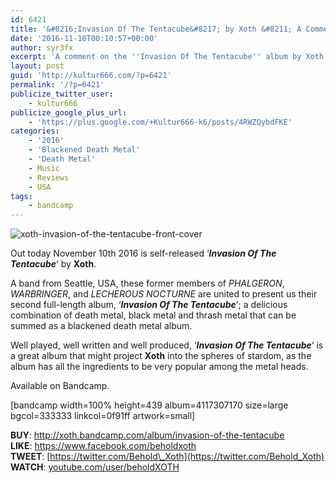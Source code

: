 ```yaml
---
id: 6421
title: '&#8216;Invasion Of The Tentacube&#8217; by Xoth &#8211; A Comment'
date: '2016-11-10T00:10:57+00:00'
author: syr3fx
excerpt: 'A comment on the ''Invasion Of The Tentacube'' album by Xoth (2016)'
layout: post
guid: 'http://kultur666.com/?p=6421'
permalink: '/?p=6421'
publicize_twitter_user:
    - kultur666
publicize_google_plus_url:
    - 'https://plus.google.com/+Kultur666-k6/posts/4RWZQybdFKE'
categories:
    - '2016'
    - 'Blackened Death Metal'
    - 'Death Metal'
    - Music
    - Reviews
    - USA
tags:
    - bandcamp
---
```


![xoth-invasion-of-the-tentacube-front-cover](http://localhost:8080/wp-content/uploads/2016/11/xoth-invasion-of-the-tentacube-front-cover.png)

Out today November 10th 2016 is self-released ‘***Invasion Of The Tentacube***‘ by **Xoth**.

A band from Seattle, USA, these former members of *PHALGERON*, *WARBRINGER*, and *LECHEROUS NOCTURNE* are united to present us their second full-length album, ‘***Invasion Of The Tentacube***‘; a delicious combination of death metal, black metal and thrash metal that can be summed as a blackened death metal album.

Well played, well written and well produced, ‘***Invasion Of The Tentacube***‘ is a great album that might project **Xoth** into the spheres of stardom, as the album has all the ingredients to be very popular among the metal heads.

Available on Bandcamp.

\[bandcamp width=100% height=439 album=4117307170 size=large bgcol=333333 linkcol=0f91ff artwork=small\]

**BUY**: <http://xoth.bandcamp.com/album/invasion-of-the-tentacube>  
**LIKE**: <https://www.facebook.com/beholdxoth>  
**TWEET**: [https://twitter.com/Behold\_Xoth](https://twitter.com/Behold_Xoth)  
**WATCH**: [youtube.com/user/beholdXOTH](http://youtube.com/user/beholdXOTH)